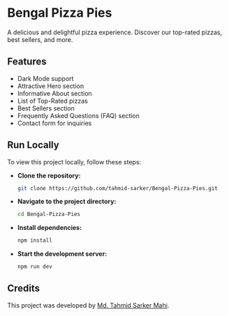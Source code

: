 # Bengal Pizza Pies

A delicious and delightful pizza experience. Discover our top-rated pizzas, best sellers, and more.

## Features

- Dark Mode support
- Attractive Hero section
- Informative About section
- List of Top-Rated pizzas
- Best Sellers section
- Frequently Asked Questions (FAQ) section
- Contact form for inquiries

## Run Locally

To view this project locally, follow these steps:

- **Clone the repository:**

    ```bash
    git clone https://github.com/tahmid-sarker/Bengal-Pizza-Pies.git
    ```

- **Navigate to the project directory:**

    ```bash
    cd Bengal-Pizza-Pies
    ```

- **Install dependencies:**

    ```bash
    npm install
    ```

- **Start the development server:**

    ```bash
    npm run dev
    ```

## Credits

This project was developed by [Md. Tahmid Sarker Mahi](https://tahmid-sarker.github.io).